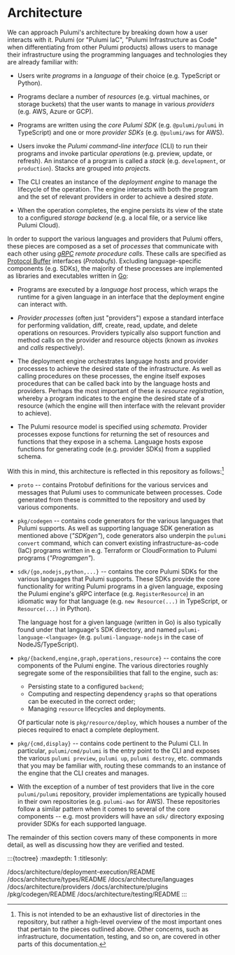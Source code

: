 # Architecture

We can approach Pulumi's architecture by breaking down how a user interacts with
it. Pulumi (or "Pulumi IaC", "Pulumi Infrastructure as Code" when
differentiating from other Pulumi products) allows users to manage their
infrastructure using the programming languages and technologies they are already
familiar with:

* Users write *programs* in a *language* of their choice (e.g. TypeScript or
  Python).

* Programs declare a number of *resources* (e.g. virtual machines, or storage
  buckets) that the user wants to manage in various *providers* (e.g. AWS, Azure
  or GCP).

* Programs are written using the *core Pulumi SDK* (e.g. `@pulumi/pulumi` in
  TypeScript) and one or more *provider SDKs* (e.g. `@pulumi/aws` for AWS).

* Users invoke the *Pulumi command-line interface* (CLI) to run their programs
  and invoke particular *operations* (e.g. preview, update, or refresh).
  An instance of a program is called a *stack* (e.g. `development`, or
  `production`). Stacks are grouped into *projects*.

* The CLI creates an instance of the *deployment engine* to manage the lifecycle
  of the operation. The engine interacts with both the program and the set of
  relevant providers in order to achieve a desired *state*.

* When the operation completes, the engine persists its view of the state to a
  configured *storage backend* (e.g. a local file, or a service like Pulumi
  Cloud).

In order to support the various languages and providers that Pulumi offers,
these pieces are composed as a set of *processes* that communicate with each
other using *[gRPC](https://grpc.io/) remote procedure calls*. These calls are
specified as [Protocol Buffer](https://protobuf.dev) interfaces (*Protobufs*).
Excluding language-specific components (e.g. SDKs), the majority of these
processes are implemented as libraries and executables written in
[Go](https://golang.org):

* Programs are executed by a *language host* process, which wraps the runtime
  for a given language in an interface that the deployment engine can interact
  with.

* *Provider processes* (often just "providers") expose a standard interface for
  performing validation, diff, create, read, update, and delete operations on
  resources. Providers typically also support function and method calls on the
  provider and resource objects (known as *invokes* and *calls* respectively).

* The deployment engine orchestrates language hosts and provider processes to
  achieve the desired state of the infrastructure. As well as calling procedures
  on these processes, the engine itself exposes procedures that can be called
  back into by the language hosts and providers. Perhaps the most important of
  these is *resource registration*, whereby a program indicates to the engine
  the desired state of a resource (which the engine will then interface with the
  relevant provider to achieve).

* The Pulumi resource model is specified using *schemata*. Provider processes
  expose functions for returning the set of resources and functions that they
  expose in a schema. Language hosts expose functions for generating code
  (e.g. provider SDKs) from a supplied schema.

With this in mind, this architecture is reflected in this repository as
follows:[^side-node-exhaustive]

[^side-node-exhaustive]: This is not intended to be an exhaustive list of
    directories in the repository, but rather a high-level overview of the most
    important ones that pertain to the pieces outlined above. Other concerns,
    such as infrastructure, documentation, testing, and so on, are covered in
    other parts of this documentation.

* `proto` -- contains Protobuf definitions for the various services and messages
  that Pulumi uses to communicate between processes. Code generated from these
  is committed to the repository and used by various components.

* `pkg/codegen` -- contains code generators for the various languages that Pulumi
  supports. As well as supporting language SDK generation as mentioned above
  (*"SDKgen"*), code generators also underpin the `pulumi convert` command, which
  can convert existing infrastructure-as-code (IaC) programs written in e.g.
  Terraform or CloudFormation to Pulumi programs (*"Programgen"*).

* `sdk/{go,nodejs,python,...}` -- contains the core Pulumi SDKs for the various
  languages that Pulumi supports. These SDKs provide the core functionality for
  writing Pulumi programs in a given language, exposing the Pulumi engine's gRPC
  interface (e.g. `RegisterResource`) in an idiomatic way for that language
  (e.g. `new Resource(...)` in TypeScript, or `Resource(...)` in Python).

  The language host for a given language (written in Go) is also typically found
  under that language's SDK directory, and named `pulumi-language-<language>`
  (e.g. `pulumi-language-nodejs` in the case of NodeJS/TypeScript).

* `pkg/{backend,engine,graph,operations,resource}` -- contains the core
  components of the Pulumi engine. The various directories roughly segregate
  some of the responsibilities that fall to the engine, such as:

  * Persisting state to a configured `backend`;
  * Computing and respecting dependency `graph`s so that operations can be
    executed in the correct order;
  * Managing `resource` lifecycles and deployments.

  Of particular note is `pkg/resource/deploy`, which houses a number of the
  pieces required to enact a complete deployment.

* `pkg/{cmd,display}` -- contains code pertinent to the Pulumi CLI. In
  particular, `pulumi/cmd/pulumi` is the entry point to the CLI and exposes the
  various `pulumi preview`, `pulumi up`, `pulumi destroy`, etc. commands that
  you may be familiar with, routing these commands to an instance of the engine
  that the CLI creates and manages.

* With the exception of a number of test providers that live in the core
  `pulumi/pulumi` repository, provider implementations are typically housed in
  their own repositories (e.g. `pulumi-aws` for AWS). These repositories follow
  a similar pattern when it comes to several of the core components -- e.g. most
  providers will have an `sdk/` directory exposing provider SDKs for each
  supported language.

The remainder of this section covers many of these components in more detail, as
well as discussing how they are verified and tested.

:::{toctree}
:maxdepth: 1
:titlesonly:

/docs/architecture/deployment-execution/README
/docs/architecture/types/README
/docs/architecture/languages
/docs/architecture/providers
/docs/architecture/plugins
/pkg/codegen/README
/docs/architecture/testing/README
:::
